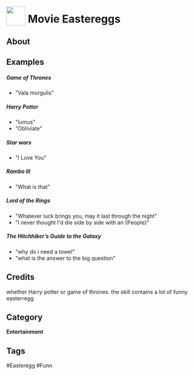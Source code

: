 # <img src="https://raw.githack.com/FortAwesome/Font-Awesome/master/svgs/solid/egg.svg" card_color="#22A7F0" width="50" height="50" style="vertical-align:bottom"/> Movie Eastereggs


## About


## Examples
##### Game of Thrones
* "Vala morgulis"
##### Harry Potter
* "lumus"
* "Obliviate"
#####  Star wars
* "I Love You"
##### Rambo III
* "What is that"
##### Lord of the Rings
* "Whatever luck brings you, may it last through the night"
* "I never thought I'd die side by side with an {People}"
##### The Hitchhiker’s Guide to the Galaxy
* "why do i need a towel"
* "what is the answer to the big question"

## Credits
whether Harry potter or game of thrones. the skill contains a lot of funny easterregg

## Category
**Entertainment**

## Tags
#Easteregg
#Funn

